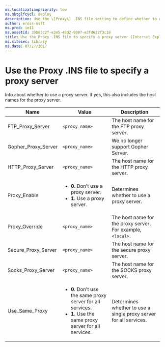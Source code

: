 ```yaml
---
ms.localizationpriority: low
ms.mktglfcycl: deploy
description: Use the \[Proxy\] .INS file setting to define whether to use a proxy server.
author: eross-msft
ms.prod: ie11
ms.assetid: 30b03c2f-e3e5-48d2-9007-e3fd632f3c18
title: Use the Proxy .INS file to specify a proxy server (Internet Explorer Administration Kit 11 for IT Pros)
ms.sitesec: library
ms.date: 07/27/2017
---
```



# Use the Proxy .INS file to specify a proxy server
Info about whether to use a proxy server. If yes, this also includes the host names for the proxy server.

|Name |Value |Description |
|-----|------|------------|
|FTP_Proxy_Server |`<proxy_name>` |The host name for the FTP proxy server. |
|Gopher_Proxy_Server |`<proxy_name>` |We no longer support Gopher Server. |
|HTTP_Proxy_Server |`<proxy_name>` |The host name for the HTTP proxy server. |
|Proxy_Enable |<ul><li>**0.** Don’t use a proxy server.</li><li>**1.** Use a proxy server.</li></ul> |Determines whether to use a proxy server. |
|Proxy_Override |`<proxy_name>` |The host name for the proxy server. For example, `<local>`. |
|Secure_Proxy_Server |`<proxy_name>` |The host name for the secure proxy server. |
|Socks_Proxy_Server |`<proxy_name>` |The host name for the SOCKS proxy server. |
|Use_Same_Proxy |<ul><li>**0.** Don’t use the same proxy server for all services.</li><li>**1.** Use the same proxy server for all services.</li></ul> |Determines whether to use a single proxy server for all services. |

